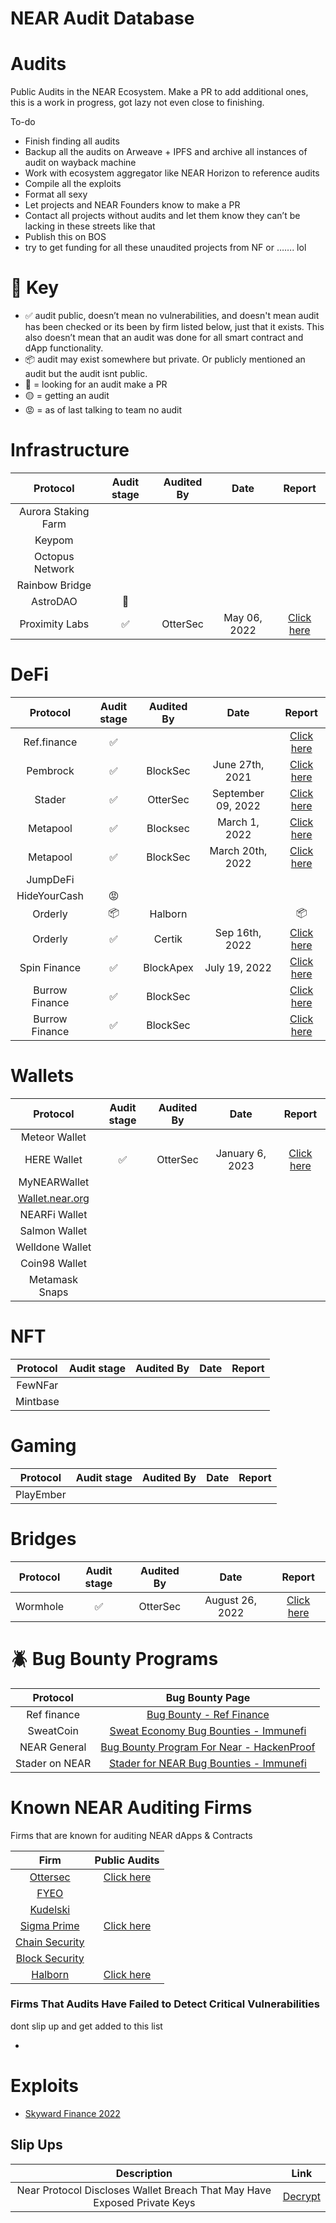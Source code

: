 # NEAR Audit Database

# Audits

Public Audits in the NEAR Ecosystem. Make a PR to add additional ones, this is a work in progress, got lazy not even close to finishing.

To-do

- Finish finding all audits
- Backup all the audits on Arweave + IPFS and archive all instances of audit on wayback machine
- Work with ecosystem aggregator like NEAR Horizon to reference audits
- Compile all the exploits
- Format all sexy
- Let projects and NEAR Founders know to make a PR
- Contact all projects without audits and let them know they can’t be lacking in these streets like that
- Publish this on BOS
- try to get funding for all these unaudited projects from NF or ……. lol

# 🔑 Key

- ✅ audit public, doesn’t mean no vulnerabilities, and doesn't mean audit has been checked or its been by firm listed below, just that it exists. This also doesn’t mean that an audit was done for all smart contract and dApp functionality.
- 📦 audit may exist somewhere but private. Or publicly mentioned an audit but the audit isnt public.
- 👀 = looking for an audit make a PR
- 🟡 = getting an audit
- 😡 = as of last talking to team no audit

### 

# Infrastructure

| Protocol | Audit stage | Audited By | Date | Report | 
| :--: | :--: | :--: | :--: | :--: |
| Aurora Staking Farm | | | | |
| Keypom | | | | |
| Octopus Network | | | | |
| Rainbow Bridge | | | | |
| AstroDAO | 👀 | | | |
| Proximity Labs | ✅ | OtterSec | May 06, 2022 | [Click here](https://github.com/NearDeFi/neth/blob/main/audit/near-eth-audit-public.pdf) |


# DeFi

| Protocol | Audit stage | Audited By | Date | Report | 
| :--: | :--: | :--: | :--: | :--: |
| Ref.finance | ✅ | |  | [Click here](https://guide.ref.finance/developers/audits) |
| Pembrock | ✅ | BlockSec | June 27th, 2021 | [Click here](https://github.com/PembROCK-Finance/audits/blob/main/2022-07-01%20BlockSec%20Security%20Audit%20Report%20for%20PembRock%20Contracts.pdf) |
| Stader | ✅ | OtterSec | September 09, 2022 | [Click here](https://www.staderlabs.com/docs/near/StaderLabs_NearX_SmartContract_Audit_by_OSEC2.pdf) |
| Metapool | ✅ | Blocksec | March 1, 2022 | [Click here](https://370551154-files.gitbook.io/~/files/v0/b/gitbook-x-prod.appspot.com/o/spaces%2F-MkhZe3MGAhTcvTLTzJF-887967055%2Fuploads%2F5dIIpOn4FkJ04xuwzRyu%2FMetaPool_BlockSec_Audit_signed_v1.1.pdf?alt=media&token=d742d1c8-ba7e-4ed9-99dc-fb5dae247e0d)|
| Metapool | ✅ | BlockSec | March 20th, 2022 | [Click here](https://370551154-files.gitbook.io/~/files/v0/b/gitbook-x-prod.appspot.com/o/spaces%2F-MkhZe3MGAhTcvTLTzJF-887967055%2Fuploads%2FXE1zBF4pyaWCoR1zlKwW%2Fmain_signed.pdf?alt=media&token=5068e60d-2905-4d4f-a1cb-9d5fa4c607a3) |
| JumpDeFi |  | | | |
| HideYourCash | 😡 | | | |
| Orderly | 📦 | Halborn | | 📦 |
| Orderly | ✅ | Certik | Sep 16th, 2022 | [Click here](https://skynet.certik.com/projects/orderly-network) |
| Spin Finance | ✅ | BlockApex | July 19, 2022 | [Click here](https://blockapex.io/spin-finance-audit-report/) |
| Burrow Finance | ✅ | BlockSec | | [Click here](https://github.com/NearDeFi/burrowland/blob/main/blocksec-audit-signed-1.pdf) |
| Burrow Finance | ✅ | BlockSec | | [Click here](https://github.com/NearDeFi/burrowland/blob/main/blocksec-audit-signed-2.pdf) |
    

# Wallets

| Protocol | Audit stage | Audited By | Date | Report | 
| :--: | :--: | :--: | :--: | :--: |
| Meteor Wallet | | | | |
| HERE Wallet | ✅ | OtterSec | January 6, 2023 | [Click here](https://docs.herewallet.app/technology-description/readme/security-audit) |
| MyNEARWallet | | | | |
| [Wallet.near.org](http://Wallet.near.org) | | | | |
| NEARFi Wallet | | | | |
| Salmon Wallet | | | | |
| Welldone Wallet | | | | |
| Coin98 Wallet | | | | |
| Metamask Snaps | | | | |

# NFT

| Protocol | Audit stage | Audited By | Date | Report | 
| :--: | :--: | :--: | :--: | :--: |
| FewNFar | | | | |
| Mintbase | | | | |

# Gaming

| Protocol | Audit stage | Audited By | Date | Report | 
| :--: | :--: | :--: | :--: | :--: |
| PlayEmber | | | | |

# Bridges

| Protocol | Audit stage | Audited By | Date | Report | 
| :--: | :--: | :--: | :--: | :--: |
| Wormhole | ✅ | OtterSec | August 26, 2022 | [Click here](https://storage.googleapis.com/wormhole-audits/Wormhole_Near_OtterSec.pdf) |

### 

# 🪲 Bug Bounty Programs

| Protocol | Bug Bounty Page | 
| :--: | :--: |
| Ref finance | [Bug Bounty - Ref Finance](https://guide.ref.finance/developers/bug-bounty) |
| SweatCoin | [Sweat Economy Bug Bounties - Immunefi](https://immunefi.com/bounty/sweateconomy/) |
| NEAR General | [Bug Bounty Program For Near - HackenProof](https://hackenproof.com/near/near-protocol) |
| Stader on NEAR | [Stader for NEAR Bug Bounties - Immunefi](https://immunefi.com/bounty/staderfornear/) |

# Known NEAR Auditing Firms

Firms that are known for auditing NEAR dApps & Contracts

| Firm | Public Audits |
| :--: | :--: |
| [Ottersec](https://osec.io/)|  [Click here](https://ottersec.notion.site/Sampled-Public-Audit-Reports-a296e98838aa4fdb8f3b192663400772) |
| [FYEO](https://www.gofyeo.com/) |  |
| [Kudelski](https://kudelskisecurity.com/) | |
| [Sigma Prime](https://sigmaprime.io/) | [Click here](https://github.com/sigp/public-audits) |
| [Chain Security](https://chainsecurity.com/) | |
| [Block Security](https://blocksec.com/) | |
| [Halborn](https://www.halborn.com/) | [Click here](https://github.com/HalbornSecurity/PublicReports) |

### Firms That Audits Have Failed to Detect Critical Vulnerabilities

dont slip up and get added to this list

- 

# Exploits

- [Skyward Finance 2022](https://www.halborn.com/blog/post/explained-the-skyward-finance-hack-november-2022)

## Slip Ups

| Description | Link |
| :--: | :--: |
| Near Protocol Discloses Wallet Breach That May Have Exposed Private Keys | [Decrypt](https://decrypt.co/106819/near-protocol-wallet-breach-exposed-private-keys) |
